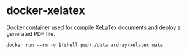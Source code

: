 docker-xelatex
==============

Docker container used for compile XeLaTex documents and deploy a generated PDF file.

```
docker run --rm -v $(shell pwd):/data ardray/xelatex make
```
